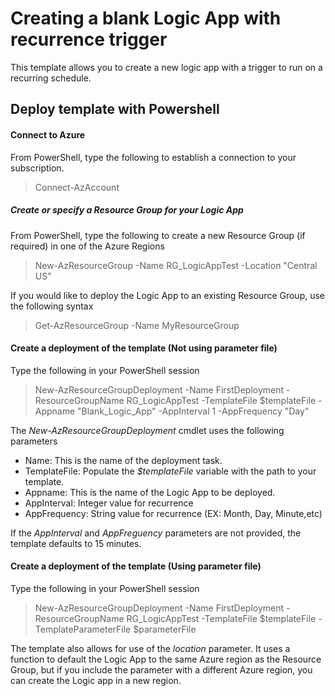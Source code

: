 # Creating a blank Logic App with recurrence trigger
This template allows you to create a new logic app with a trigger to run on a recurring schedule.  

## Deploy template with Powershell
#### Connect to Azure
From PowerShell, type the following to establish a connection to your subscription.
> Connect-AzAccount

##### Create or specify a Resource Group for your Logic App
From PowerShell, type the following to create a new Resource Group (if required) in one of the Azure Regions
> New-AzResourceGroup -Name RG_LogicAppTest -Location "Central US"

If you would like to deploy the Logic App to an existing Resource Group, use the following syntax
> Get-AzResourceGroup -Name MyResourceGroup

#### Create a deployment of the template (Not using parameter file) 
Type the following in your PowerShell session
>   New-AzResourceGroupDeployment 
  -Name FirstDeployment 
  -ResourceGroupName RG_LogicAppTest 
  -TemplateFile $templateFile 
  -Appname "Blank_Logic_App" 
  -AppInterval 1 
  -AppFrequency "Day"

  The _New-AzResourceGroupDeployment_ cmdlet uses the following parameters
  - Name: This is the name of the deployment task.  
  - TemplateFile: Populate the _$templateFile_ variable with the path to your template.
  - Appname: This is the name of the Logic App to be deployed.
  - AppInterval: Integer value for recurrence
  - AppFrequency:  String value for recurrence (EX: Month, Day, Minute,etc)

If the _AppInterval_ and _AppFreguency_ parameters are not provided, the template defaults to 15 minutes.

#### Create a deployment of the template (Using parameter file) 
Type the following in your PowerShell session
> New-AzResourceGroupDeployment 
  -Name FirstDeployment 
  -ResourceGroupName RG_LogicAppTest 
  -TemplateFile $templateFile 
  -TemplateParameterFile $parameterFile

The template also allows for use of the _location_ parameter.  It uses a function to default the Logic App to the same Azure region as the Resource Group, but if you include the parameter with a different Azure region, you can create the Logic app in a new region.